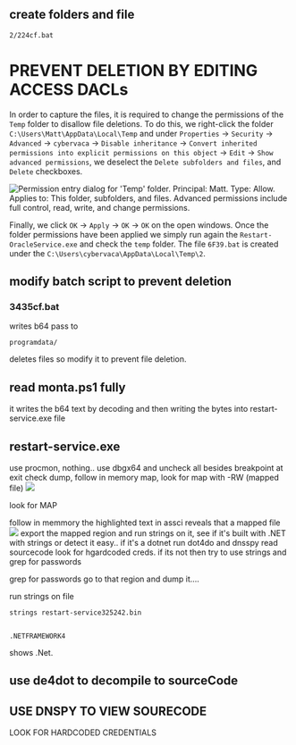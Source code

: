
## create folders and  file
```
2/224cf.bat
```
# PREVENT DELETION BY EDITING ACCESS DACLs 
In order to capture the files, it is required to change the permissions of the `Temp` folder to disallow file deletions. To do this, we right-click the folder `C:\Users\Matt\AppData\Local\Temp` and under `Properties` -> `Security` -> `Advanced` -> `cybervaca` -> `Disable inheritance` -> `Convert inherited permissions into explicit permissions on this object` -> `Edit` -> `Show advanced permissions`, we deselect the `Delete subfolders and files`, and `Delete` checkboxes.

![Permission entry dialog for 'Temp' folder. Principal: Matt. Type: Allow. Applies to: This folder, subfolders, and files. Advanced permissions include full control, read, write, and change permissions.](https://academy.hackthebox.com/storage/modules/113/thick_clients/change-perms.png)

Finally, we click `OK` -> `Apply` -> `OK` -> `OK` on the open windows. Once the folder permissions have been applied we simply run again the `Restart-OracleService.exe` and check the `temp` folder. The file `6F39.bat` is created under the `C:\Users\cybervaca\AppData\Local\Temp\2`.

## modify batch script to prevent deletion
### 3435cf.bat
writes b64 pass to 
```
programdata/
```
deletes files so modify it to prevent file deletion.
## read monta.ps1 fully
it writes the b64 text by decoding and then writing the bytes into restart-service.exe file
## restart-service.exe
use procmon, nothing..
use dbgx64 and uncheck all besides breakpoint at exit
check dump, follow in memory map, look for map with -RW (mapped file)
![](Pasted%20image%2020250717010251.png)

look for MAP 

follow in memmory
the highlighted text in assci reveals that a  mapped file
![](Pasted%20image%2020250717010538.png)
export the mapped region and run strings on it,
see if it's built with .NET with strings or detect it easy..
if it's a dotnet run dot4do and dnsspy read sourcecode look for hgardcoded creds.
if its not then try to use strings and grep for passwords



grep for passwords
go to that region and dump it....

run strings on file
```
strings restart-service325242.bin


.NETFRAMEWORK4
```

shows .Net.
## use de4dot to decompile to sourceCode

## USE DNSPY TO VIEW SOURECODE
LOOK FOR HARDCODED CREDENTIALS



















